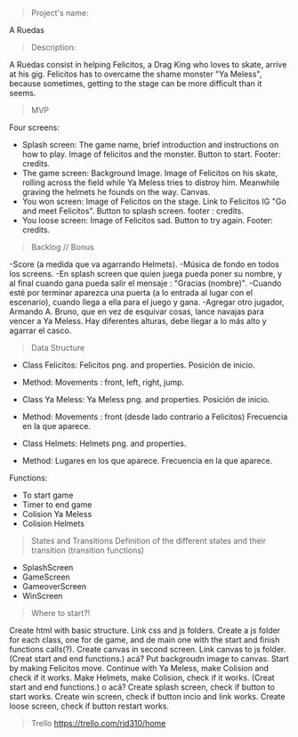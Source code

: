 >Project's name:

A Ruedas


>Description:

A Ruedas consist in helping Felicitos, a Drag King who loves to skate, arrive at his gig. Felicitos has to overcame the shame monster "Ya Meless", because sometimes, getting to the stage can be more difficult than it seems.  



>MVP

Four screens:
- Splash screen:
The game name, brief introduction and instructions on how to play. Image of felicitos and the monster. Button to start.
Footer: credits.
- The game screen:
Background Image. Image of Felicitos on his skate, rolling across the field while Ya Meless tries to distroy him. Meanwhile graving the helmets he founds on the way. Canvas. 
- You won screen:
Image of Felicitos on the stage. Link to Felicitos IG "Go and meet Felicitos". Button to splash screen.
footer : credits.
- You loose screen:
Image of Felicitos sad. Button to try again.
Footer: credits. 


>Backlog // Bonus

-Score (a medida que va agarrando Helmets).
-Música de fondo en todos los screens.
-En splash screen que quien juega pueda poner su nombre, y al final cuando gana pueda salir el mensaje : "Gracias (nombre)".
-Cuando esté por terminar aparezca una puerta (a lo entrada al lugar con el escenario), cuando llega a ella para el juego y gana. 
-Agregar otro jugador, Armando A. Bruno, que en vez de esquivar cosas, lance navajas para vencer a Ya Meless. Hay diferentes alturas, debe llegar a lo más alto y agarrar el casco.   

>Data Structure

- Class Felicitos:
Felicitos png. and properties. Posición de inicio.

- Method:
Movements : front, left, right, jump. 


- Class Ya Meless:
Ya Meless png. and properties. Posición de inicio.
- Method:
Movements : front (desde lado contrario a Felicitos)
Frecuencia en la que aparece.  

- Class Helmets:
Helmets png. and properties.  
- Method:
Lugares en los que aparece.
Frecuencia en la que aparece.

Functions:
- To start game
- Timer to end game
- Colision Ya Meless
- Colision Helmets 



>States and Transitions
Definition of the different states and their transition (transition functions)

- SplashScreen
- GameScreen
- GameoverScreen
- WinScreen


> Where to start?!

Create html with basic structure. Link css and js folders. Create a js folder for each class, one for de game, and de main one with the start and finish functions calls(?).
Create canvas in second screen. Link canvas to js folder. 
(Creat start and end functions.) acá?
Put backgroudn image to canvas. Start by making Felicitos move. Continue with Ya Meless, make Colision and check if it works. Make Helmets, make Colision, check if it works. 
(Creat start and end functions.) o acá?
Create splash screen, check if button to start works. 
Create win screen, check if button incio and link works.
Create loose screen, check if button restart works. 


>Trello 
https://trello.com/rid310/home


